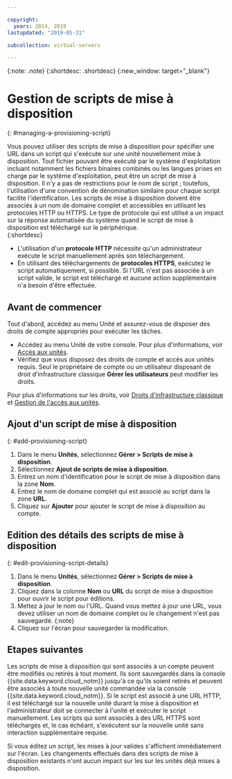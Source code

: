 ```yaml
---

copyright:
  years: 2014, 2019
lastupdated: "2019-05-31"

subcollection: virtual-servers

---
```


{:note: .note}
{:shortdesc: .shortdesc}
{:new_window: target="_blank"}

# Gestion de scripts de mise à disposition
{: #managing-a-provisioning-script}

Vous pouvez utiliser des scripts de mise à disposition pour spécifier une URL dans un script qui s'exécute sur une unité nouvellement mise à disposition. Tout fichier pouvant être exécuté par le système d'exploitation incluant notamment les fichiers binaires combinés ou les langues prises en charge par le système d'exploitation, peut être un script de mise à disposition. Il n'y a pas de restrictions pour le nom de script ; toutefois, l'utilisation d'une convention de dénomination similaire pour chaque script facilite l'identification. Les scripts de mise à disposition doivent être associés à un nom de domaine complet et accessibles en utilisant les protocoles HTTP ou HTTPS. Le type de protocole qui est utilisé a un impact sur la réponse automatisée du système quand le script de mise à disposition est téléchargé sur le périphérique.  
{:shortdesc}

* L'utilisation d'un **protocole HTTP** nécessite qu'un administrateur exécute le script manuellement après son téléchargement.
* En utilisant des téléchargements de **protocoles HTTPS**, exécutez le script automatiquement, si possible. Si l'URL n'est pas associée à un script valide, le script est téléchargé et aucune action supplémentaire n'a besoin d'être effectuée.

## Avant de commencer
Tout d'abord, accédez au menu Unité et assurez-vous de disposer des droits de compte appropriés pour exécuter les tâches. 

* Accédez au menu Unité de votre console. Pour plus d'informations, voir [Accès aux unités](/docs/vsi?topic=virtual-servers-navigating-devices).
* Vérifiez que vous disposez des droits de compte et accès aux unités requis. Seul le propriétaire de compte ou un utilisateur disposant de droit d'infrastructure classique **Gérer les utilisateurs** peut modifier les droits. 

Pour plus d'informations sur les droits, voir [Droits d'infrastructure classique](/docs/iam?topic=iam-infrapermission#infrapermission) et [Gestion de l'accès aux unités](/docs/vsi?topic=virtual-servers-managing-device-access).

## Ajout d'un script de mise à disposition
{: #add-provisioning-script}

1. Dans le menu **Unités**, sélectionnez **Gérer > Scripts de mise à disposition**.
2. Sélectionnez **Ajout de scripts de mise à disposition**. 
3. Entrez un nom d'identification pour le script de mise à disposition dans la zone **Nom**.
4. Entrez le nom de domaine complet qui est associé au script dans la zone **URL**.
5. Cliquez sur **Ajouter** pour ajouter le script de mise à disposition au compte. 

## Edition des détails des scripts de mise à disposition
{: #edit-provisioning-script-details}

1. Dans le menu **Unités**, sélectionnez **Gérer > Scripts de mise à disposition**.
2. Cliquez dans la colonne **Nom** ou **URL** du script de mise à disposition pour ouvrir le script pour éditions.
3. Mettez à jour le nom ou l'URL.
   Quand vous mettez à jour une URL, vous devez utiliser un nom de domaine complet ou le changement n'est pas sauvegardé.
{:note}
4. Cliquez sur l'écran pour sauvegarder la modification.

## Etapes suivantes

Les scripts de mise à disposition qui sont associés à un compte peuvent être modifiés ou retirés à tout moment. Ils sont sauvegardés dans la console {{site.data.keyword.cloud_notm}} jusqu'à ce qu'ils soient retirés et peuvent être associés à toute nouvelle unité commandée via la console {{site.data.keyword.cloud_notm}}. Si le script est associé à une URL HTTP, il est téléchargé sur la nouvelle unité durant la mise à disposition et l'administrateur doit se connecter à l'unité et exécuter le script manuellement. Les scripts qui sont associés à des URL HTTPS sont téléchargés et, le cas échéant, s'exécutent sur la nouvelle unité sans interaction supplémentaire requise. 

Si vous éditez un script, les mises à jour valides s'affichent immédiatement sur l'écran. Les changements effectués dans des scripts de mise à disposition existants n'ont aucun impact sur les sur les unités déjà mises à disposition.

